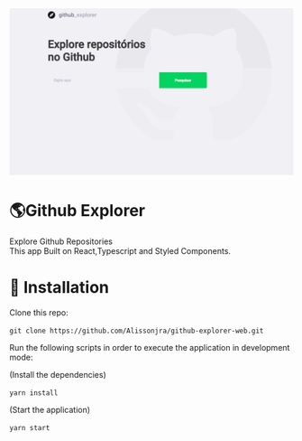 <img src="/.github/github.gif" width=600 />

<h1>🌎Github Explorer</h1>
Explore Github Repositories
</br>
This app Built on  React,Typescript and Styled Components.

# :construction_worker: Installation
 Clone this repo:
 
 ```git clone https://github.com/Alissonjra/github-explorer-web.git```
 
Run the following scripts in order to execute the application in development mode:

(Install the dependencies)

 ```yarn install ``` 
 
 (Start the application)
 
 ```yarn start``` 

